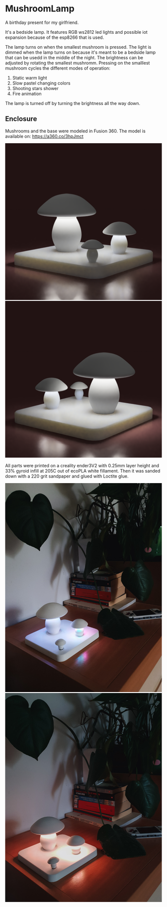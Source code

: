 # MushroomLamp
 
A birthday present for my girlfriend. 

It's a bedside lamp. It features RGB ws2812 led lights and possible iot expansion because of the esp8266 that is used. 

The lamp turns on when the smallest mushroom is pressed. The light is dimmed when the lamp turns on because it's meant to be a bedside lamp that can be usedd in the middle of the night. The brightness can be adjusted by rotating the smallest mushromm. Pressing on the smalllest mushroom cycles the different modes of operation:

1. Static warm light
2. Slow pastel changing colors
3. Shooting stars shower
4. Fire animation 

The lamp is turned off by turning the brightness all the way down.



## Enclosure

Mushrooms and the base were modeled in Fusion 360. The model is available on: https://a360.co/3hpJmct


![Render](/assets/render1.png)
![Render](/assets/render2.png)


All parts were printed on a creality ender3V2 with 0.25mm layer height and 33% gyroid infill at 205C out of ecoPLA white fillament. Then it was sanded down with a 220 grit sandpaper and glued with Loctite glue.

![Final Product](/assets/photo1.jpg)
![Final Product](/assets/photo2.jpg)

